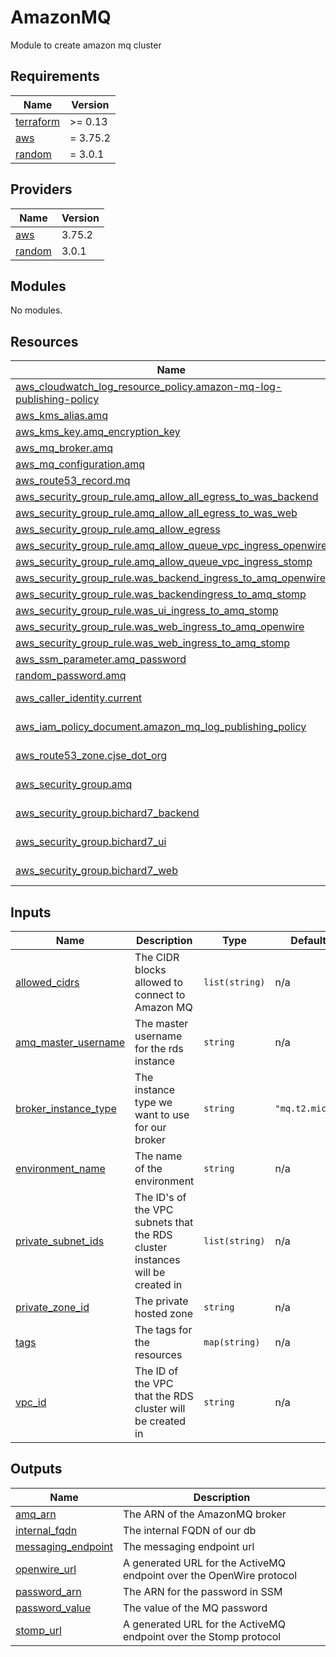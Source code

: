 # AmazonMQ

Module to create amazon mq cluster

<!-- BEGIN_TF_DOCS -->
## Requirements

| Name | Version |
|------|---------|
| <a name="requirement_terraform"></a> [terraform](#requirement\_terraform) | >= 0.13 |
| <a name="requirement_aws"></a> [aws](#requirement\_aws) | = 3.75.2 |
| <a name="requirement_random"></a> [random](#requirement\_random) | = 3.0.1 |

## Providers

| Name | Version |
|------|---------|
| <a name="provider_aws"></a> [aws](#provider\_aws) | 3.75.2 |
| <a name="provider_random"></a> [random](#provider\_random) | 3.0.1 |

## Modules

No modules.

## Resources

| Name | Type |
|------|------|
| [aws_cloudwatch_log_resource_policy.amazon-mq-log-publishing-policy](https://registry.terraform.io/providers/hashicorp/aws/3.75.2/docs/resources/cloudwatch_log_resource_policy) | resource |
| [aws_kms_alias.amq](https://registry.terraform.io/providers/hashicorp/aws/3.75.2/docs/resources/kms_alias) | resource |
| [aws_kms_key.amq_encryption_key](https://registry.terraform.io/providers/hashicorp/aws/3.75.2/docs/resources/kms_key) | resource |
| [aws_mq_broker.amq](https://registry.terraform.io/providers/hashicorp/aws/3.75.2/docs/resources/mq_broker) | resource |
| [aws_mq_configuration.amq](https://registry.terraform.io/providers/hashicorp/aws/3.75.2/docs/resources/mq_configuration) | resource |
| [aws_route53_record.mq](https://registry.terraform.io/providers/hashicorp/aws/3.75.2/docs/resources/route53_record) | resource |
| [aws_security_group_rule.amq_allow_all_egress_to_was_backend](https://registry.terraform.io/providers/hashicorp/aws/3.75.2/docs/resources/security_group_rule) | resource |
| [aws_security_group_rule.amq_allow_all_egress_to_was_web](https://registry.terraform.io/providers/hashicorp/aws/3.75.2/docs/resources/security_group_rule) | resource |
| [aws_security_group_rule.amq_allow_egress](https://registry.terraform.io/providers/hashicorp/aws/3.75.2/docs/resources/security_group_rule) | resource |
| [aws_security_group_rule.amq_allow_queue_vpc_ingress_openwire](https://registry.terraform.io/providers/hashicorp/aws/3.75.2/docs/resources/security_group_rule) | resource |
| [aws_security_group_rule.amq_allow_queue_vpc_ingress_stomp](https://registry.terraform.io/providers/hashicorp/aws/3.75.2/docs/resources/security_group_rule) | resource |
| [aws_security_group_rule.was_backend_ingress_to_amq_openwire](https://registry.terraform.io/providers/hashicorp/aws/3.75.2/docs/resources/security_group_rule) | resource |
| [aws_security_group_rule.was_backendingress_to_amq_stomp](https://registry.terraform.io/providers/hashicorp/aws/3.75.2/docs/resources/security_group_rule) | resource |
| [aws_security_group_rule.was_ui_ingress_to_amq_stomp](https://registry.terraform.io/providers/hashicorp/aws/3.75.2/docs/resources/security_group_rule) | resource |
| [aws_security_group_rule.was_web_ingress_to_amq_openwire](https://registry.terraform.io/providers/hashicorp/aws/3.75.2/docs/resources/security_group_rule) | resource |
| [aws_security_group_rule.was_web_ingress_to_amq_stomp](https://registry.terraform.io/providers/hashicorp/aws/3.75.2/docs/resources/security_group_rule) | resource |
| [aws_ssm_parameter.amq_password](https://registry.terraform.io/providers/hashicorp/aws/3.75.2/docs/resources/ssm_parameter) | resource |
| [random_password.amq](https://registry.terraform.io/providers/hashicorp/random/3.0.1/docs/resources/password) | resource |
| [aws_caller_identity.current](https://registry.terraform.io/providers/hashicorp/aws/3.75.2/docs/data-sources/caller_identity) | data source |
| [aws_iam_policy_document.amazon_mq_log_publishing_policy](https://registry.terraform.io/providers/hashicorp/aws/3.75.2/docs/data-sources/iam_policy_document) | data source |
| [aws_route53_zone.cjse_dot_org](https://registry.terraform.io/providers/hashicorp/aws/3.75.2/docs/data-sources/route53_zone) | data source |
| [aws_security_group.amq](https://registry.terraform.io/providers/hashicorp/aws/3.75.2/docs/data-sources/security_group) | data source |
| [aws_security_group.bichard7_backend](https://registry.terraform.io/providers/hashicorp/aws/3.75.2/docs/data-sources/security_group) | data source |
| [aws_security_group.bichard7_ui](https://registry.terraform.io/providers/hashicorp/aws/3.75.2/docs/data-sources/security_group) | data source |
| [aws_security_group.bichard7_web](https://registry.terraform.io/providers/hashicorp/aws/3.75.2/docs/data-sources/security_group) | data source |

## Inputs

| Name | Description | Type | Default | Required |
|------|-------------|------|---------|:--------:|
| <a name="input_allowed_cidrs"></a> [allowed\_cidrs](#input\_allowed\_cidrs) | The CIDR blocks allowed to connect to Amazon MQ | `list(string)` | n/a | yes |
| <a name="input_amq_master_username"></a> [amq\_master\_username](#input\_amq\_master\_username) | The master username for the rds instance | `string` | n/a | yes |
| <a name="input_broker_instance_type"></a> [broker\_instance\_type](#input\_broker\_instance\_type) | The instance type we want to use for our broker | `string` | `"mq.t2.micro"` | no |
| <a name="input_environment_name"></a> [environment\_name](#input\_environment\_name) | The name of the environment | `string` | n/a | yes |
| <a name="input_private_subnet_ids"></a> [private\_subnet\_ids](#input\_private\_subnet\_ids) | The ID's of the VPC subnets that the RDS cluster instances will be created in | `list(string)` | n/a | yes |
| <a name="input_private_zone_id"></a> [private\_zone\_id](#input\_private\_zone\_id) | The private hosted zone | `string` | n/a | yes |
| <a name="input_tags"></a> [tags](#input\_tags) | The tags for the resources | `map(string)` | n/a | yes |
| <a name="input_vpc_id"></a> [vpc\_id](#input\_vpc\_id) | The ID of the VPC that the RDS cluster will be created in | `string` | n/a | yes |

## Outputs

| Name | Description |
|------|-------------|
| <a name="output_amq_arn"></a> [amq\_arn](#output\_amq\_arn) | The ARN of the AmazonMQ broker |
| <a name="output_internal_fqdn"></a> [internal\_fqdn](#output\_internal\_fqdn) | The internal FQDN of our db |
| <a name="output_messaging_endpoint"></a> [messaging\_endpoint](#output\_messaging\_endpoint) | The messaging endpoint url |
| <a name="output_openwire_url"></a> [openwire\_url](#output\_openwire\_url) | A generated URL for the ActiveMQ endpoint over the OpenWire protocol |
| <a name="output_password_arn"></a> [password\_arn](#output\_password\_arn) | The ARN for the password in SSM |
| <a name="output_password_value"></a> [password\_value](#output\_password\_value) | The value of the MQ password |
| <a name="output_stomp_url"></a> [stomp\_url](#output\_stomp\_url) | A generated URL for the ActiveMQ endpoint over the Stomp protocol |
<!-- END_TF_DOCS -->
